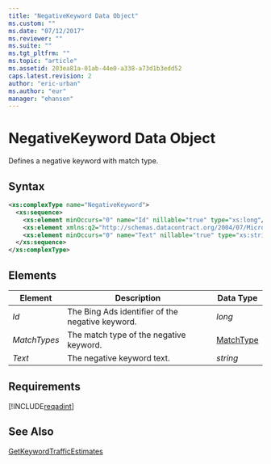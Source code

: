 ```yaml
---
title: "NegativeKeyword Data Object"
ms.custom: ""
ms.date: "07/12/2017"
ms.reviewer: ""
ms.suite: ""
ms.tgt_pltfrm: ""
ms.topic: "article"
ms.assetid: 203ea81a-01ab-44e0-a338-a73d1b3edd52
caps.latest.revision: 2
author: "eric-urban"
ms.author: "eur"
manager: "ehansen"
---
```

# NegativeKeyword Data Object
Defines a negative keyword with match type.

## Syntax

```xml
<xs:complexType name="NegativeKeyword">
  <xs:sequence>
    <xs:element minOccurs="0" name="Id" nillable="true" type="xs:long"/>
    <xs:element xmlns:q2="http://schemas.datacontract.org/2004/07/Microsoft.BingAds.Advertiser.AdInsight.Api.DataContract.V11.Entity" minOccurs="0" name="MatchType" type="q2:MatchType"/>
    <xs:element minOccurs="0" name="Text" nillable="true" type="xs:string"/>
  </xs:sequence>
</xs:complexType>
```

## <a name="Elements"></a>Elements

|Element|Description|Data Type|
|-----------|---------------|-------------|
|*Id*|The Bing Ads identifier of the negative keyword.|*long*|
|*MatchTypes*|The match type of the negative keyword.|[MatchType](../adinsight-api/matchtype-value-set.md)|
|*Text*|The negative keyword text.|*string*|

## Requirements
[!INCLUDE[reqadint](../adinsight-api/includes/reqadint.md)]
## See Also
[GetKeywordTrafficEstimates](../adinsight-api/getkeywordtrafficestimates-service-operation.md)  

